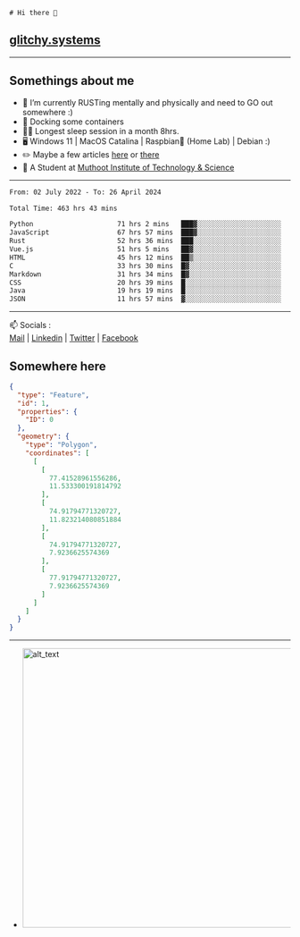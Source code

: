 ```
# Hi there 👋
```
## [glitchy.systems](https://glitchy.systems)
---

## Somethings about me



- 🌱 I’m currently RUSTing mentally and physically and need to GO out somewhere :)
- 🐋 Docking some containers
- 😶‍🌫️ Longest sleep session in a month 8hrs.
- 🖥️ Windows 11 | MacOS Catalina | Raspbian🥧 (Home Lab) | Debian :)
- ✏️ Maybe a few articles [here](https://medium.com/@advaithnarayanan8) or [there](https://medium.com/@advaithnarayanan8)
- 📑 A Student at [Muthoot Institute of Technology & Science](https://mgmits.ac.in/)



---

<!--START_SECTION:waka-->

```txt
From: 02 July 2022 - To: 26 April 2024

Total Time: 463 hrs 43 mins

Python                     71 hrs 2 mins   ███▓░░░░░░░░░░░░░░░░░░░░░   15.32 %
JavaScript                 67 hrs 57 mins  ███▓░░░░░░░░░░░░░░░░░░░░░   14.66 %
Rust                       52 hrs 36 mins  ███░░░░░░░░░░░░░░░░░░░░░░   11.35 %
Vue.js                     51 hrs 5 mins   ██▓░░░░░░░░░░░░░░░░░░░░░░   11.02 %
HTML                       45 hrs 12 mins  ██▒░░░░░░░░░░░░░░░░░░░░░░   09.75 %
C                          33 hrs 30 mins  █▓░░░░░░░░░░░░░░░░░░░░░░░   07.22 %
Markdown                   31 hrs 34 mins  █▓░░░░░░░░░░░░░░░░░░░░░░░   06.81 %
CSS                        20 hrs 39 mins  █░░░░░░░░░░░░░░░░░░░░░░░░   04.45 %
Java                       19 hrs 19 mins  █░░░░░░░░░░░░░░░░░░░░░░░░   04.17 %
JSON                       11 hrs 57 mins  ▓░░░░░░░░░░░░░░░░░░░░░░░░   02.58 %
```

<!--END_SECTION:waka-->

---

📫 Socials :<br>
[Mail](mailto:advaith@glitchy.systems) | [Linkedin](https://www.linkedin.com/in/advaith-narayanan-a72152214/) | [Twitter](https://twitter.com/advaithnarayan) | [Facebook](https://screenmessage.com/qinq)

## Somewhere here

```geojson
{
  "type": "Feature",
  "id": 1,
  "properties": {
    "ID": 0
  },
  "geometry": {
    "type": "Polygon",
    "coordinates": [
      [
        [
          77.41528961556286,
          11.533300191814792
        ],
        [
          74.91794771320727,
          11.823214080851884
        ],
        [
          74.91794771320727,
          7.9236625574369
        ],
        [
          77.91794771320727,
          7.9236625574369
        ]
      ]
    ]
  }
}
```


--- 
- [<img alt="alt_text" width="500px" src="https://valid.x86.fr/cache/banner/xv24bv-6.png" />](https://valid.x86.fr/xv24bv)


